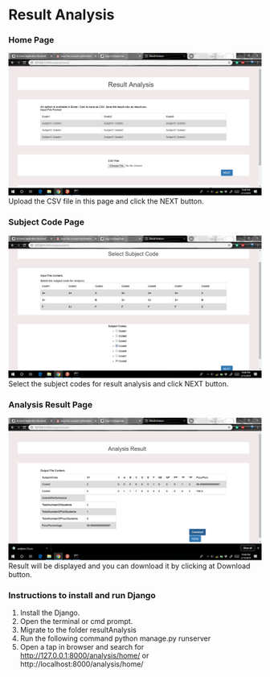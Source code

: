 # Result Analysis
### Home Page
![](images/Screenshot10.png)
Upload the CSV file in this page and click the NEXT button.

### Subject Code Page
![](images/Screenshot19.png)
Select the subject codes for result analysis and click NEXT button.

### Analysis Result Page
![](images/Screenshot21.png)
Result will be displayed and you can download it by clicking at Download button.

### Instructions to install and run Django 
1) Install the Django.
2) Open the terminal or cmd prompt.
3) Migrate to the folder resultAnalysis
4) Run the following command
	python manage.py runserver
5) Open a tap in browser and search for
	http://127.0.0.1:8000/analysis/home/
	or 
	http://localhost:8000/analysis/home/